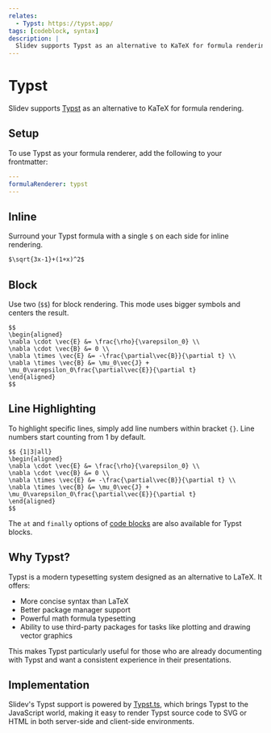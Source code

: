```yaml
---
relates:
  - Typst: https://typst.app/
tags: [codeblock, syntax]
description: |
  Slidev supports Typst as an alternative to KaTeX for formula rendering.
---
```


# Typst

Slidev supports [Typst](https://typst.app/) as an alternative to KaTeX for formula rendering.

## Setup

To use Typst as your formula renderer, add the following to your frontmatter:

```yaml
---
formulaRenderer: typst
---
```

## Inline

Surround your Typst formula with a single `$` on each side for inline rendering.

```md
$\sqrt{3x-1}+(1+x)^2$
```

## Block

Use two (`$$`) for block rendering. This mode uses bigger symbols and centers
the result.

```typst
$$
\begin{aligned}
\nabla \cdot \vec{E} &= \frac{\rho}{\varepsilon_0} \\
\nabla \cdot \vec{B} &= 0 \\
\nabla \times \vec{E} &= -\frac{\partial\vec{B}}{\partial t} \\
\nabla \times \vec{B} &= \mu_0\vec{J} + \mu_0\varepsilon_0\frac{\partial\vec{E}}{\partial t}
\end{aligned}
$$
```

## Line Highlighting

To highlight specific lines, simply add line numbers within bracket `{}`. Line numbers start counting from 1 by default.

```typst
$$ {1|3|all}
\begin{aligned}
\nabla \cdot \vec{E} &= \frac{\rho}{\varepsilon_0} \\
\nabla \cdot \vec{B} &= 0 \\
\nabla \times \vec{E} &= -\frac{\partial\vec{B}}{\partial t} \\
\nabla \times \vec{B} &= \mu_0\vec{J} + \mu_0\varepsilon_0\frac{\partial\vec{E}}{\partial t}
\end{aligned}
$$
```

The `at` and `finally` options of [code blocks](/features/line-highlighting) are also available for Typst blocks.

## Why Typst?

Typst is a modern typesetting system designed as an alternative to LaTeX. It offers:

- More concise syntax than LaTeX
- Better package manager support
- Powerful math formula typesetting
- Ability to use third-party packages for tasks like plotting and drawing vector graphics

This makes Typst particularly useful for those who are already documenting with Typst and want a consistent experience in their presentations.

## Implementation

Slidev's Typst support is powered by [Typst.ts](https://github.com/Myriad-Dreamin/typst.ts), which brings Typst to the JavaScript world, making it easy to render Typst source code to SVG or HTML in both server-side and client-side environments.